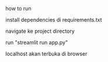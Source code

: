 how to run

install dependencies di requirements.txt

navigate ke project directory

run "streamlit run app.py"

localhost akan terbuka di browser